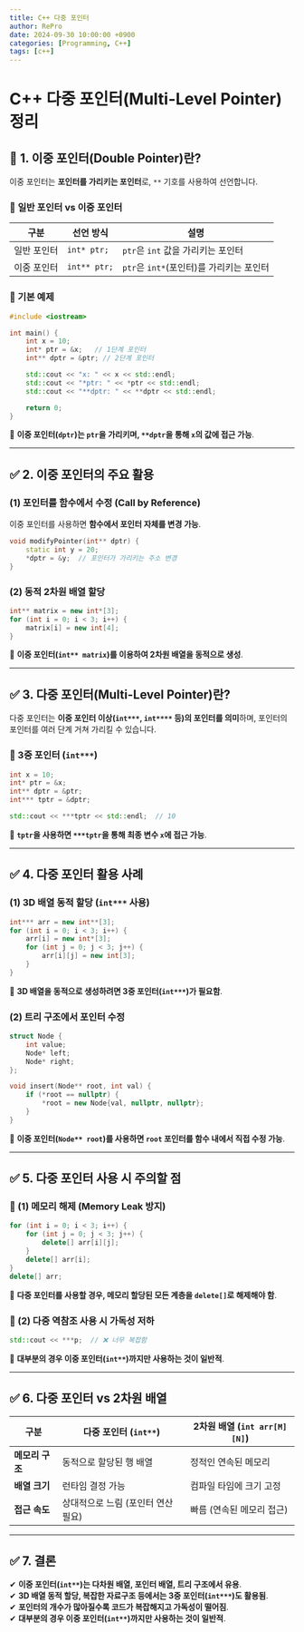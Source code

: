 ```yaml
---
title: C++ 다중 포인터
author: RePro
date: 2024-09-30 10:00:00 +0900
categories: [Programming, C++]
tags: [c++]
---
```



# C++ 다중 포인터(Multi-Level Pointer) 정리

## 📌 1. 이중 포인터(Double Pointer)란?
이중 포인터는 **포인터를 가리키는 포인터**로, `**` 기호를 사용하여 선언합니다.

### 🔹 **일반 포인터 vs 이중 포인터**
| 구분 | 선언 방식 | 설명 |
|------|----------|------|
| 일반 포인터 | `int* ptr;` | `ptr`은 `int` 값을 가리키는 포인터 |
| 이중 포인터 | `int** ptr;` | `ptr`은 `int*`(포인터)를 가리키는 포인터 |

### **🔹 기본 예제**
```cpp
#include <iostream>

int main() {
    int x = 10;
    int* ptr = &x;   // 1단계 포인터
    int** dptr = &ptr; // 2단계 포인터

    std::cout << "x: " << x << std::endl;
    std::cout << "*ptr: " << *ptr << std::endl;
    std::cout << "**dptr: " << **dptr << std::endl;

    return 0;
}
```
📌 **이중 포인터(`dptr`)는 `ptr`을 가리키며, `**dptr`을 통해 `x`의 값에 접근 가능**.

---

## ✅ 2. 이중 포인터의 주요 활용

### **(1) 포인터를 함수에서 수정 (Call by Reference)**
이중 포인터를 사용하면 **함수에서 포인터 자체를 변경 가능**.

```cpp
void modifyPointer(int** dptr) {
    static int y = 20;
    *dptr = &y;  // 포인터가 가리키는 주소 변경
}
```

### **(2) 동적 2차원 배열 할당**
```cpp
int** matrix = new int*[3];
for (int i = 0; i < 3; i++) {
    matrix[i] = new int[4];
}
```
📌 **이중 포인터(`int** matrix`)를 이용하여 2차원 배열을 동적으로 생성**.

---

## ✅ 3. 다중 포인터(Multi-Level Pointer)란?
다중 포인터는 **이중 포인터 이상(`int***`, `int****` 등)의 포인터를 의미**하며, 포인터의 포인터를 여러 단계 거쳐 가리킬 수 있습니다.

### **🔹 3중 포인터 (`int***`)**
```cpp
int x = 10;
int* ptr = &x;
int** dptr = &ptr;
int*** tptr = &dptr;

std::cout << ***tptr << std::endl;  // 10
```
📌 **`tptr`을 사용하면 `***tptr`을 통해 최종 변수 `x`에 접근 가능**.

---

## ✅ 4. 다중 포인터 활용 사례

### **(1) 3D 배열 동적 할당 (`int***` 사용)**
```cpp
int*** arr = new int**[3];
for (int i = 0; i < 3; i++) {
    arr[i] = new int*[3];
    for (int j = 0; j < 3; j++) {
        arr[i][j] = new int[3];
    }
}
```
📌 **3D 배열을 동적으로 생성하려면 3중 포인터(`int***`)가 필요함**.

### **(2) 트리 구조에서 포인터 수정**
```cpp
struct Node {
    int value;
    Node* left;
    Node* right;
};

void insert(Node** root, int val) {
    if (*root == nullptr) {
        *root = new Node{val, nullptr, nullptr};
    }
}
```
📌 **이중 포인터(`Node** root`)를 사용하면 `root` 포인터를 함수 내에서 직접 수정 가능**.

---

## ✅ 5. 다중 포인터 사용 시 주의할 점
### **🔹 (1) 메모리 해제 (Memory Leak 방지)**
```cpp
for (int i = 0; i < 3; i++) {
    for (int j = 0; j < 3; j++) {
        delete[] arr[i][j];
    }
    delete[] arr[i];
}
delete[] arr;
```
📌 **다중 포인터를 사용할 경우, 메모리 할당된 모든 계층을 `delete[]`로 해제해야 함**.

### **🔹 (2) 다중 역참조 사용 시 가독성 저하**
```cpp
std::cout << ***p;  // ❌ 너무 복잡함
```
📌 **대부분의 경우 이중 포인터(`int**`)까지만 사용하는 것이 일반적**.

---

## ✅ 6. 다중 포인터 vs 2차원 배열
| 구분 | 다중 포인터 (`int**`) | 2차원 배열 (`int arr[M][N]`) |
|------|----------------------|----------------------|
| **메모리 구조** | 동적으로 할당된 행 배열 | 정적인 연속된 메모리 |
| **배열 크기** | 런타임 결정 가능 | 컴파일 타임에 크기 고정 |
| **접근 속도** | 상대적으로 느림 (포인터 연산 필요) | 빠름 (연속된 메모리 접근) |

---

## ✅ 7. 결론
✔ **이중 포인터(`int**`)는 다차원 배열, 포인터 배열, 트리 구조에서 유용**.  
✔ **3D 배열 동적 할당, 복잡한 자료구조 등에서는 3중 포인터(`int***`)도 활용됨**.  
✔ **포인터의 개수가 많아질수록 코드가 복잡해지고 가독성이 떨어짐**.  
✔ **대부분의 경우 이중 포인터(`int**`)까지만 사용하는 것이 일반적**.  



